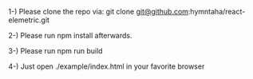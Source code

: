 1-) Please clone the repo via: git clone git@github.com:hymntaha/react-elemetric.git

2-) Please run npm install afterwards.

3-) Please run npm run build

4-) Just open ./example/index.html in your favorite browser